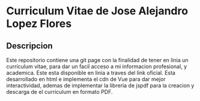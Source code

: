 # Curriculum Vitae de Jose Alejandro Lopez Flores

## Descripcion

Este repositorio contiene una git page con la finalidad de tener en linia un curriculum vitae, para dar un facil acceso a mi informacion profesional, y academica. Este esta disponible en linia a traves del link oficial.
Esta desarrollado en html e implementa el cdn de Vue para dar mejor interactividad, ademas de implementar la libreria de jspdf para la creacion y descarga de el curriculum en formato PDF.